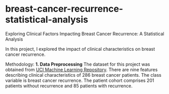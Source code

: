 # breast-cancer-recurrence-statistical-analysis
Exploring Clinical Factors Impacting Breast Cancer Recurrence: A Statistical Analysis

In this project, I explored the impact of clinical characteristics on breast cancer recurrence.

Methodology:
**1. Data Preprocessing**
The dataset for this project was obtained from [UCI Machine Learning Repository](https://archive.ics.uci.edu/dataset/14/breast+cancer).
There are nine features describing clinical characteristics of 286 breast cancer patients. The class variable is breast cancer recurrence.
The patient cohort comprises 201 patients without recurrence and 85 patients with recurrence.
